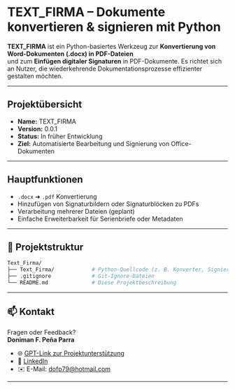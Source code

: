 # TEXT_FIRMA – Dokumente konvertieren & signieren mit Python

**TEXT_FIRMA** ist ein Python-basiertes Werkzeug zur **Konvertierung von Word-Dokumenten (.docx) in PDF-Dateien**  
und zum **Einfügen digitaler Signaturen** in PDF-Dokumente. Es richtet sich an Nutzer, die wiederkehrende Dokumentationsprozesse effizienter gestalten möchten.

---

## Projektübersicht

- **Name:** TEXT_FIRMA  
- **Version:** 0.0.1  
- **Status:** In früher Entwicklung  
- **Ziel:** Automatisierte Bearbeitung und Signierung von Office-Dokumenten

---

## Hauptfunktionen

-  `.docx` ➜ `.pdf` Konvertierung
-  Hinzufügen von Signaturbildern oder Signaturblöcken zu PDFs
-  Verarbeitung mehrerer Dateien (geplant)
-  Einfache Erweiterbarkeit für Serienbriefe oder Metadaten

---

## 📂 Projektstruktur

```bash
Text_Firma/
├── Text_Firma/            # Python-Quellcode (z. B. Konverter, Signierer)
├── .gitignore             # Git-Ignore-Dateien
└── README.md              # Diese Projektbeschreibung
```
________________________________________
## 📫 Kontakt

Fragen oder Feedback?  
**Doniman F. Peña Parra** 

- 🌐 [GPT-Link zur Projektunterstützung](https://chatgpt.com/g/g-vlwmxompx-python-zauberer)
- 🔗 [LinkedIn](https://www.linkedin.com/in/doniman-francisco-pe%C3%B1a-parra-609263232/)
- ✉️ E-Mail: [dofp79@hotmail.com](mailto:dofp79@hotmail.com)

________________________________________

